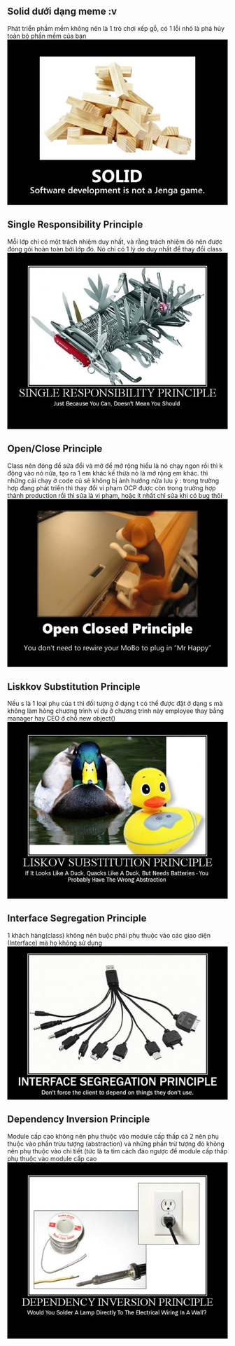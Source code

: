## Solid dưới dạng meme :v
Phát triển phầm mềm không nên là 1 trò chơi xếp gỗ, có 1 lỗi nhỏ là phá hủy toàn bộ phần mềm của bạn
![solid](Meme/solid.jpeg)
## Single Responsibility Principle
Mỗi lớp chỉ có một trách nhiệm duy nhất, và rằng trách nhiệm đó nên được đóng gói hoàn toàn bởi lớp đó. Nó chỉ có 1 lý do duy nhất để thay đổi class
![nguyên tắc trách nhiệm duy nhất](meme/srp.png)
## Open/Close Principle
Class nên đóng để sửa đổi và mở để mở rộng hiểu là nó chạy ngon rồi thì k động vào nó nữa, tạo ra 1 em khác kế thừa nó là mở rộng em khác. thì những cái chạy ở code cũ sẽ không bị ảnh hưởng nữa
lưu ý : trong trường hợp đang phát triển thì thay đổi vi phạm OCP được còn trong trường hợp thành production rồi thì sửa là vi phạm, hoặc ít nhất chỉ sửa khi có bug thôi
![nguyên tắc đóng và mở](meme/ocp.jpeg)
## Liskkov Substitution Principle
Nếu s là 1 loại phụ của t thì đối tượng ở dạng t có thể được đặt ở dạng s mà không làm hỏng chương trình ví dụ ở chương trình này employee thay bằng manager hay CEO ở chỗ new object()
![Nguyên tắc thay thế Liskov](meme/lsp.jpeg)
## Interface Segregation Principle
1 khách hàng(class) không nên buộc phải phụ thuộc vào các giao diện (Interface) mà họ không sử dụng
![Nguyên tắc phân tách giao diện](meme/isp.png)
## Dependency Inversion Principle
Module cấp cao không nên phụ thuộc vào module cấp thấp cả 2 nên phụ thuộc vào phần trừu tượng (abstraction) và những phần trừ tượng đó không nên phụ thuộc vào chi tiết (tức là ta tìm cách đảo ngược để module cấp thấp phụ thuộc vào module cấp cao
![Nguyên tắc nghịch đảo phụ thuộc](meme/dip.jpg)
